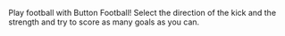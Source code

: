 Play football with Button Football! Select the direction of the kick and the strength and try to score as many goals as you can.
